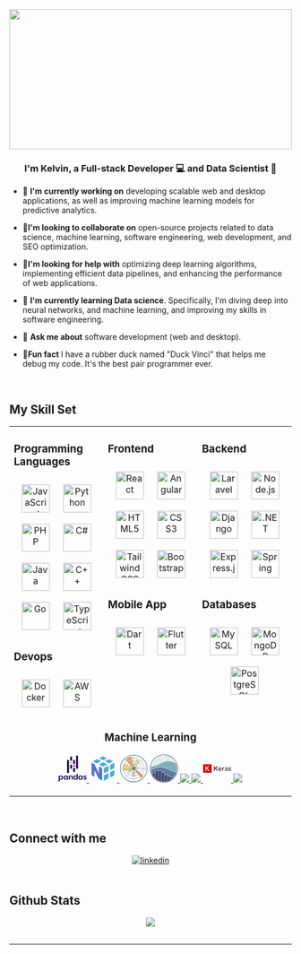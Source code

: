 <img src="https://user-images.githubusercontent.com/74038190/226190894-18e959ba-d458-4a94-ac44-790190f2a947.gif" width="100%" height="250">

### <div align="center">I'm Kelvin, a Full-stack Developer 💻 and Data Scientist 🧪</div>


- 🚀 **I'm currently working on** developing scalable web and desktop applications, as well as improving machine learning models for predictive analytics.

- 👀**I'm looking to collaborate on** open-source projects related to data science, machine learning, software engineering, web development, and SEO optimization.

- 🎯**I'm looking for help with** optimizing deep learning algorithms, implementing efficient data pipelines, and enhancing the performance of web applications.

- 🧪 **I'm currently learning Data science**. Specifically, I'm diving deep into neural networks, and machine learning, and improving my skills in software engineering.

- 💯 **Ask me about** software development (web and desktop).

- 🐥**Fun fact** I have a rubber duck named "Duck Vinci" that helps me debug my code. It's the best pair programmer ever.

<br/>

## My Skill Set

<table>
<tr>
<td valign="top" width="33%">

### Programming Languages

<div align="center">  
<a href="https://www.javascript.com/" target="_blank"><img style="margin: 10px" src="https://profilinator.rishav.dev/skills-assets/javascript-original.svg" alt="JavaScript" height="50" /></a>  
<a href="https://www.python.org/" target="_blank"><img style="margin: 10px" src="https://profilinator.rishav.dev/skills-assets/python-original.svg" alt="Python" height="50" /></a>  
<a href="https://www.php.net/" target="_blank"><img style="margin: 10px" src="https://profilinator.rishav.dev/skills-assets/php-original.svg" alt="PHP" height="50" /></a>  
<a href="https://docs.microsoft.com/en-us/dotnet/csharp/" target="_blank"><img style="margin: 10px" src="https://profilinator.rishav.dev/skills-assets/csharp-original.svg" alt="C#" height="50" /></a>  
<a href="https://www.java.com/" target="_blank"><img style="margin: 10px" src="https://profilinator.rishav.dev/skills-assets/java-original-wordmark.svg" alt="Java" height="50" /></a>  
<a href="https://www.cplusplus.com/" target="_blank"><img style="margin: 10px" src="https://profilinator.rishav.dev/skills-assets/cplusplus-original.svg" alt="C++" height="50" /></a>  
<a href="https://go.dev/" target="_blank"><img style="margin: 10px" src="https://profilinator.rishav.dev/skills-assets/go-original.svg" alt="Go" height="50" /></a>  
<a href="https://www.typescriptlang.org/" target="_blank"><img style="margin: 10px" src="https://profilinator.rishav.dev/skills-assets/typescript-original.svg" alt="TypeScript" height="50" /></a>  
</div>

### Devops

<div align="center">  
<a href="https://www.docker.com/" target="_blank"><img style="margin: 10px" src="https://profilinator.rishav.dev/skills-assets/docker-original-wordmark.svg" alt="Docker" height="50" /></a>  
<a href="https://aws.amazon.com/" target="_blank"><img style="margin: 10px" src="https://profilinator.rishav.dev/skills-assets/amazonwebservices-original-wordmark.svg" alt="AWS" height="50" /></a>  
</div>

</td>
<td valign="top" width="33%">

### Frontend

<div align="center">  
<a href="https://reactjs.org/" target="_blank"><img style="margin: 10px" src="https://profilinator.rishav.dev/skills-assets/react-original-wordmark.svg" alt="React" height="50" /></a>  
<a href="https://angular.io/" target="_blank"><img style="margin: 10px" src="https://profilinator.rishav.dev/skills-assets/angularjs-original.svg" alt="Angular" height="50" /></a>  
<a href="https://en.wikipedia.org/wiki/HTML5" target="_blank"><img style="margin: 10px" src="https://profilinator.rishav.dev/skills-assets/html5-original-wordmark.svg" alt="HTML5" height="50" /></a>  
<a href="https://www.w3schools.com/css/" target="_blank"><img style="margin: 10px" src="https://profilinator.rishav.dev/skills-assets/css3-original-wordmark.svg" alt="CSS3" height="50" /></a>  
<a href="https://www.tailwindcss.com/" target="_blank"><img style="margin: 10px" src="https://profilinator.rishav.dev/skills-assets/tailwindcss.svg" alt="Tailwind CSS" height="50" /></a>  
<a href="https://getbootstrap.com/docs/3.4/javascript/" target="_blank"><img style="margin: 10px" src="https://profilinator.rishav.dev/skills-assets/bootstrap-plain.svg" alt="Bootstrap" height="50" /></a>  
</div>

### Mobile App

<div align="center">  
<a href="https://dart.dev/" target="_blank"><img style="margin: 10px" src="https://profilinator.rishav.dev/skills-assets/dartlang-icon.svg" alt="Dart" height="50" /></a>  
<a href="https://flutter.dev/" target="_blank"><img style="margin: 10px" src="https://profilinator.rishav.dev/skills-assets/flutterio-icon.svg" alt="Flutter" height="50" /></a>  
</div>

</td><td valign="top" width="33%">

### Backend

<div align="center">  
<a href="https://laravel.com/" target="_blank"><img style="margin: 10px" src="https://profilinator.rishav.dev/skills-assets/laravel-plain-wordmark.svg" alt="Laravel" height="50" /></a>  
<a href="https://nodejs.org/" target="_blank"><img style="margin: 10px" src="https://profilinator.rishav.dev/skills-assets/nodejs-original-wordmark.svg" alt="Node.js" height="50" /></a>  
<a href="https://www.djangoproject.com/" target="_blank"><img style="margin: 10px" src="https://profilinator.rishav.dev/skills-assets/django-original.svg" alt="Django" height="50" /></a>  
<a href="https://dotnet.microsoft.com/download/dotnet-framework" target="_blank"><img style="margin: 10px" src="https://profilinator.rishav.dev/skills-assets/dot-net-original-wordmark.svg" alt=".NET" height="50" /></a>  
<a href="https://expressjs.com/" target="_blank"><img style="margin: 10px" src="https://profilinator.rishav.dev/skills-assets/express-original-wordmark.svg" alt="Express.js" height="50" /></a>  
<a href="https://docs.spring.io/spring-framework/docs/3.0.x/reference/expressions.html#:~:text=The%20Spring%20Expression%20Language%20(SpEL,and%20basic%20string%20templating%20functionality." target="_blank"><img style="margin: 10px" src="https://profilinator.rishav.dev/skills-assets/springio-icon.svg" alt="Spring" height="50" /></a>  
</div>

### Databases

<div align="center">  
<a href="https://www.mysql.com/" target="_blank"><img style="margin: 10px" src="https://profilinator.rishav.dev/skills-assets/mysql-original-wordmark.svg" alt="MySQL" height="50" /></a>  
<a href="https://www.mongodb.com/" target="_blank"><img style="margin: 10px" src="https://profilinator.rishav.dev/skills-assets/mongodb-original-wordmark.svg" alt="MongoDB" height="50" /></a>  
<a href="https://www.postgresql.org/" target="_blank"><img style="margin: 10px" src="https://profilinator.rishav.dev/skills-assets/postgresql-original-wordmark.svg" alt="PostgreSQL" height="50" /></a>  
</div>

</td>
</tr>

<tr>
    <td valign="top" width="100%" colspan="3">
    <h3 align="center">Machine Learning</h3>  
    <p align="center">
    <a href="https://pandas.pydata.org/">
        <svg xmlns="http://www.w3.org/2000/svg" width="50" height="50" viewBox="0 0 128 128">
            <path fill="#130754" d="M11.354 115.114c-2.44 0-4.919-1.008-6.475-2.985v10.677H0V96.451h4.413l.174 2.89c1.514-2.229 4.204-3.406 6.768-3.403c4.917 0 8.544 4.12 8.544 9.587s-3.629 9.593-8.546 9.59zM9.843 99.56c-2.849 0-5.174 2.228-5.174 5.97s2.311 5.97 5.171 5.97s5.166-2.228 5.166-5.97s-2.307-5.97-5.164-5.97zm28.442 15.054l-.169-2.9c-1.512 2.228-4.204 3.405-6.766 3.405c-4.92 0-8.542-4.121-8.542-9.587c0-5.464 3.615-9.586 8.542-9.583c2.561 0 5.254 1.186 6.766 3.404l.17-2.899H42.7v18.162zm-5.421-15.053c-2.848 0-5.171 2.228-5.171 5.97s2.31 5.97 5.17 5.97s5.17-2.228 5.17-5.967c0-3.74-2.31-5.958-5.17-5.972zm26.898 15.057V104.56c0-3.531-1.22-4.709-3.447-4.709c-2.311 0-4.834 2.1-4.837 4.623v10.132h-4.874V96.454h4.469l.208 3.365c1.22-2.313 3.953-3.868 6.727-3.868c4.833 0 6.644 3.365 6.644 7.864v10.803zm22.756.002l-.17-2.901c-1.511 2.228-4.201 3.404-6.767 3.404c-4.918 0-8.542-4.12-8.542-9.585s3.616-9.584 8.542-9.584c2.437 0 4.919 1.01 6.474 2.986v-9.543h4.876v25.224Zm-5.42-15.043c-2.86 0-5.173 2.228-5.173 5.97s2.31 5.967 5.17 5.97c2.86 0 5.17-2.228 5.17-5.97s-2.31-5.97-5.167-5.97m28.157 15.046l-.167-2.9c-1.514 2.228-4.206 3.406-6.768 3.403c-4.919 0-8.542-4.12-8.542-9.584c0-5.465 3.616-9.586 8.542-9.584c2.562 0 5.254 1.187 6.768 3.405l.169-2.9h4.425v18.16Zm-5.421-15.046c-2.859 0-5.17 2.228-5.17 5.97s2.311 5.97 5.17 5.97s5.17-2.228 5.17-5.97s-2.31-5.97-5.17-5.97m20.642 15.637a14.27 14.27 0 0 1-7.274-2.06l.798-3.374c1.472.883 3.7 2.02 6.39 2.02c1.933 0 3.28-.589 3.28-2.104c0-1.301-1.387-1.765-3.869-2.353c-4.453-.968-6.052-3.321-6.05-5.886c0-2.848 2.228-5.548 7.147-5.548c2.985 0 5.59 1.305 6.169 1.64l-.79 3.215a10.56 10.56 0 0 0-5.254-1.515c-1.976 0-2.944.672-2.944 1.765c0 1.218 1.262 1.766 3.196 2.228c4.79 1.01 6.725 3.237 6.725 5.677c0 3.9-2.86 6.294-7.524 6.294zM52.438 9.875h8.661v17.988h-8.661zm0 36.948h8.661V64.81h-8.661z"/><path fill="#ffca00" d="M52.438 33.116H61.1v8.486h-8.662z"/><path fill="#130754" d="M38.522 24.665h8.662v59.79h-8.662Zm27.544 36.998h8.663V79.65h-8.663zm0-36.976h8.663v17.987h-8.663z"/><path fill="#e70488" d="M66.066 47.924h8.663v8.485h-8.663z"/>
            <path fill="#130754" d="M79.69 5.194h8.663v59.788H79.69z"/>
        </svg>
    </a>
    <a href="https://numpy.org/"> 
        <svg xmlns="http://www.w3.org/2000/svg" width="50" height="50" viewBox="0 0 32 32"><path fill="#4dabcf" d="M14.048 7.689L9.405 5.327L4.309 7.89l4.769 2.413zm2.129 1.082l4.868 2.476l-5.051 2.556l-4.776-2.417zm6.501-3.408l5.001 2.527l-4.472 2.263l-4.879-2.479zm-2.152-1.089L16.023 2L11.57 4.239l4.639 2.358zm-3.52 19.535V30l5.454-2.742l-.006-6.194zm5.446-4.906l-.006-6.129l-5.44 2.725v6.131zM29 17.754v6.215l-4.652 2.339l-.003-6.186zm0-2.173v-6.09l-4.661 2.335l.004 6.141z"/><path fill="#4d77cf" d="m15.08 15.5l-3.674-1.861v8.045S6.913 12.05 6.5 11.185a.9.9 0 0 0-.331-.264C5.361 10.5 3 9.29 3 9.29V23.5l3.266 1.76v-7.428s4.445 8.607 4.49 8.7a4 4 0 0 0 .968 1.32c.635.423 3.357 2.073 3.357 2.073Z"/></svg>
    </a>
    <a href="https://matplotlib.org/">
        <svg xmlns="http://www.w3.org/2000/svg" width="50" height="50" viewBox="0 0 128 128"><path fill="#fff" d="M63.975 125.09c-16.317 0-31.658-6.355-43.197-17.893S2.885 80.318 2.885 64S9.24 32.341 20.778 20.803S47.657 2.91 63.975 2.91s31.659 6.355 43.198 17.893S125.065 47.682 125.065 64s-6.355 31.659-17.893 43.198s-26.879 17.892-43.197 17.892"/><path fill="none" stroke="#858585" stroke-dasharray=".407 .814" stroke-linecap="round" stroke-linejoin="round" stroke-miterlimit="7.976" stroke-width=".856" d="M63.974 63.784h61.09m-61.09 0l43.197-43.196M63.974 63.784V2.694m0 61.09L20.778 20.588m43.196 43.196H2.884m61.09 0l-43.196 43.197m43.196-43.197v61.09m0-61.09l43.197 43.197" opacity=".9"/><g fill="none" stroke="#818181" stroke-dasharray=".407 .814" stroke-linecap="square" stroke-linejoin="round" stroke-miterlimit="199.409" stroke-width=".856"><path d="m70.764 63.784l-.202-1.643l-.593-1.543l-.949-1.355l-1.25-1.085l-1.474-.751l-1.61-.373l-1.654.03l-1.599.429l-1.447.801l-1.209 1.128l-.9 1.388l-.539 1.565l-.145 1.649l.259 1.634l.646 1.523l.994 1.321l1.286 1.041l1.5.698l1.623.316l1.653-.086l1.582-.484l1.418-.852l1.17-1.17l.851-1.417l.484-1.582l.105-1.182h0" opacity=".9"/><path d="m84.339 63.784l-.198-2.833l-.59-2.779l-.973-2.669l-1.333-2.509l-1.67-2.299l-1.973-2.044l-2.238-1.75l-2.461-1.42l-2.633-1.064l-2.758-.688l-2.825-.297l-2.84.099l-2.797.494l-2.702.877l-2.554 1.246l-2.356 1.588l-2.111 1.901l-1.826 2.177l-1.506 2.408l-1.155 2.596l-.782 2.73l-.396 2.814v2.842l.396 2.814l.782 2.73l1.155 2.596l1.506 2.408l1.826 2.177l2.111 1.902l2.356 1.588l2.554 1.245l2.702.877l2.798.494l2.84.1l2.824-.298l2.758-.687l2.633-1.065l2.461-1.42l2.238-1.75l1.973-2.044l1.67-2.299l1.333-2.51l.972-2.668l.591-2.779l.198-2.83h0" opacity=".9"/><path d="m97.914 63.784l-.185-3.548l-.555-3.509l-.92-3.43l-1.272-3.317l-1.613-3.166l-1.935-2.978l-2.236-2.762l-2.512-2.511l-2.761-2.236l-2.979-1.935l-3.165-1.613l-3.317-1.273l-3.43-.919l-3.51-.555l-3.548-.185l-3.548.185l-3.508.555l-3.43.92l-3.318 1.272l-3.165 1.613l-2.979 1.935l-2.761 2.236l-2.512 2.511l-2.236 2.762l-1.935 2.978l-1.613 3.166l-1.273 3.317l-.919 3.43l-.555 3.509l-.185 3.548l.185 3.548l.555 3.509l.92 3.43l1.272 3.317l1.613 3.166l1.935 2.978l2.236 2.762l2.512 2.511l2.761 2.236l2.979 1.935l3.165 1.614l3.317 1.272l3.43.92l3.51.555l3.547.185l3.549-.185l3.508-.556l3.43-.919l3.318-1.272l3.165-1.614l2.979-1.935l2.761-2.236l2.512-2.511l2.236-2.762l1.935-2.978l1.613-3.166l1.272-3.317l.92-3.43l.555-3.509l.185-3.548h0" opacity=".9"/><path d="m111.489 63.784l-.26-4.966l-.78-4.911l-1.286-4.804l-1.782-4.642l-2.257-4.432l-2.709-4.171l-3.13-3.866l-3.516-3.517l-3.866-3.13l-4.171-2.709L83.3 20.38l-4.642-1.781l-4.804-1.287l-4.912-.779l-4.966-.26l-4.966.26l-4.91.779l-4.805 1.287l-4.642 1.781l-4.432 2.257l-4.17 2.71l-3.867 3.13l-3.517 3.516l-3.13 3.866l-2.708 4.17l-2.257 4.433l-1.782 4.642l-1.287 4.804l-.778 4.911l-.261 4.966l.26 4.966l.779 4.911l1.287 4.805l1.782 4.642l2.257 4.431l2.709 4.171l3.13 3.866l3.516 3.517l3.866 3.13l4.171 2.709l4.432 2.257l4.642 1.781l4.804 1.288l4.911.778l4.966.26l4.966-.26l4.912-.778l4.804-1.288l4.642-1.781l4.432-2.257l4.17-2.71l3.867-3.129l3.516-3.517l3.13-3.866l2.71-4.17l2.256-4.432l1.782-4.642l1.287-4.805l.778-4.91l.261-4.967h0" opacity=".9"/></g><path fill="#11557c" d="M64 126c-16.56 0-32.13-6.449-43.84-18.159S2 80.561 2 64s6.449-32.13 18.159-43.841S47.439 2 64 2s32.131 6.449 43.841 18.159S126 47.439 126 64s-6.449 32.131-18.159 43.841S80.561 126 64 126M64 3.82c-16.074 0-31.187 6.26-42.553 17.626C10.08 32.813 3.82 47.925 3.82 64s6.26 31.188 17.626 42.554S47.925 124.18 64 124.18s31.188-6.26 42.554-17.626S124.18 80.075 124.18 64s-6.26-31.187-17.626-42.554C95.187 10.08 80.075 3.82 64 3.82"/><path fill="#004cff" d="m63.975 63.784l.129-.042l.129-.042l.129-.042l.129-.042l.129-.042l.129-.042l.129-.042l.129-.042l.129-.042l.129-.042l.129-.042l.129-.042l.129-.042l.129-.042l.129-.042l.129-.042l.129-.042l.129-.042l.129-.042l.129-.042l.129-.042l.129-.042l.129-.042l.129-.042l.129-.042l.129-.042l.129-.042l.129-.042l.129-.042l.129-.042l.129-.042l.129-.042l.129-.042l.129-.042l.129-.042l.129-.042l.129-.042l.129-.042l.129-.042l.129-.042l.129-.042l.129-.042l.129-.042l.129-.042l.129-.042l.129-.042l.129-.042l.129-.042l.129-.042l.129-.042l.129-.042l.129-.042l.129-.042l.129-.042l.129-.042l.129-.042l.129-.042l.129-.042l.129-.042l.129-.042l.129-.042l.129-.042l.129-.042l.129-.042l.129-.042l.129-.042l.129-.042l.129-.042l.129-.042l.129-.042l.129-.042l.129-.042l.129-.042l.129-.042l.129-.042l.129-.042l.129-.042l.129-.042l.129-.042l.129-.042l.129-.042l.129-.042l.129-.042l.129-.042l.129-.042l.129-.042l.129-.042l.129-.042l.129-.042l.129-.042l.129-.042l.129-.042l.129-.042l.129-.042l.129-.042l.129-.042l.129-.042l.129-.042l.129-.042l.129-.042l.025.046l.013.041l.013.041l.013.041l.013.041l.013.041l.012.041l.012.041l.011.039l.012.041l.012.041l.012.041l.012.041l.011.041l.011.041l.011.041l.011.041l.011.041l.011.041l.011.041l.011.041l.01.041l.01.041l.01.041l.01.041l.01.041l.01.042l.01.042l.009.042l.009.042l.009.042l.009.042l.009.042l.009.042l.009.042l.009.042l.009.042l.008.042l.008.042l.008.042l.008.042l.008.042l.008.042l.007.042l.007.042l.007.042l.007.042l.007.042l.007.042l.007.042l.007.042l.007.042l.006.042l.006.042l.006.042l.006.042l.006.042l.006.042l.006.042l.005.042l.005.042l.005.042l.005.042l.005.042l.005.042l.005.042l.005.042l.004.042l.004.042l.004.042l.004.042l.004.042l.004.042l.004.043l.003.043l.003.043l.003.043l.003.043l.003.043l.003.043l.003.043l.003.043l.002.043l.002.043l.002.043l.002.043l.002.043l.002.043l.002.043l.001.043l.001.043l.001.043l.001.043l.001.043l.001.043l.001.043v.172H64.11z" opacity=".6"/><path fill="#ceff29" d="m63.975 63.784l.143-.381l.143-.381l.143-.381l.143-.381l.143-.381l.143-.381l.143-.381l.143-.381l.143-.381l.143-.381l.143-.381l.143-.381l.143-.381l.143-.381l.143-.381l.143-.381l.143-.381l.143-.381l.143-.381l.143-.381l.143-.381l.143-.381l.143-.381l.143-.381l.143-.381l.143-.381l.143-.381l.143-.381l.143-.381l.143-.381l.143-.381l.143-.381l.143-.381l.143-.381l.143-.381l.143-.381l.143-.381l.143-.381l.143-.381l.143-.381l.143-.381l.143-.381l.143-.381l.143-.381l.143-.381l.143-.381l.143-.381l.143-.381l.143-.381l.143-.381l.143-.381l.143-.381l.143-.381l.143-.381l.143-.381l.143-.381l.143-.381l.143-.381l.143-.381l.143-.381l.143-.381l.143-.381l.143-.381l.143-.381l.143-.381l.143-.381l.143-.381l.143-.381l.143-.381l.143-.381l.143-.381l.143-.381l.143-.381l.143-.381l.143-.381l.143-.381l.143-.381l.143-.381l.143-.381l.143-.381l.143-.381l.143-.381l.143-.381l.143-.381l.143-.381l.143-.381l.143-.381l.143-.381l.143-.381l.143-.381l.143-.381l.143-.381l.143-.381l.143-.381l.143-.381l.143-.381l.143-.381l.154-.411l.143-.381l.143-.381l.12.045l.12.046l.119.046l.119.046l.119.047l.119.047l.119.047l.119.048l.119.048l.118.049l.118.049l.118.049l.118.05l.118.05l.118.05l.117.051l.117.051l.117.051l.117.052l.117.052l.117.053l.116.053l.116.053l.116.054l.116.054l.116.054l.116.055l.115.055l.115.055l.115.056l.115.056l.115.057l.115.057l.114.057l.114.058l.114.058l.114.058l.114.059l.113.059l.113.059l.113.06l.113.06l.113.061l.113.061l.112.061l.112.062l.112.062l.112.062l.112.063l.111.063l.111.063l.111.064l.111.064l.111.064l.11.065l.11.065l.11.065l.11.066l.11.066l.109.066l.109.067l.109.067l.109.067l.108.068l.108.068l.108.068l.108.069l.108.069l.107.069l.107.07l.107.07l.107.071l.107.071l.106.071l.106.072l.106.072l.106.072l.105.073l.105.073l.105.073l.105.074l.104.074l.104.074l.104.074l.104.075l.104.075l.103.075l.103.076l.103.076l.103.076l.102.077l.102.077l.102.077l.102.078l.101.078l.101.078l.101.079l.101.079l.1.079l.1.08l-.254.318l-.254.318l-.254.318l-.254.318l-.254.318l-.254.318l-.254.318l-.254.318l-.254.318l-.254.318l-.254.318l-.254.318l-.254.318l-.252.324l-.254.318l-.254.318l-.254.318l-.254.318l-.254.318l-.253.32l-.254.318l-.254.318l-.254.318l-.254.318l-.254.318l-.254.318l-.254.318l-.254.318l-.254.318l-.254.318l-.254.318l-.254.318l-.254.318l-.254.318l-.254.318l-.254.318l-.254.318l-.254.318l-.254.318l-.254.318l-.254.318l-.254.318l-.254.318l-.254.318l-.254.318l-.254.318l-.254.318l-.254.318l-.254.318l-.254.318l-.254.318l-.252.332l-.254.318l-.254.318l-.254.318l-.254.318l-.254.318l-.254.32l-.254.318l-.254.318l-.254.318l-.254.318l-.254.318l-.254.318l-.254.318l-.254.318l-.254.318l-.254.318l-.254.318l-.254.318l-.254.318l-.254.318l-.254.318l-.254.318l-.254.318l-.254.318l-.254.318l-.254.318l-.254.318l-.254.318l-.252.328l-.254.318l-.254.318l-.254.318l-.254.318l-.254.318l-.254.318l-.254.318l-.254.318l-.254.318l-.254.318l-.254.318l-.254.318l-.254.318l-.254.318l-.254.318l-.254.318l-.254.318l-.254.318z" opacity=".6"/><path fill="#ff6800" d="m63.975 63.784l-.348-.417l-.348-.417l-.348-.417l-.348-.417l-.348-.417l-.348-.417l-.348-.417l-.348-.417l-.348-.417l-.348-.417l-.348-.417l-.348-.417l-.348-.417l-.348-.417l-.348-.417l-.348-.417l-.348-.417l-.348-.417l-.348-.417l-.348-.417l-.348-.417l-.348-.417l-.348-.417l-.348-.417l-.348-.417l-.348-.417l-.348-.417l-.348-.417l-.348-.417l-.348-.417l-.348-.417l-.348-.417l-.348-.417l-.348-.417l-.348-.417l-.348-.417l-.348-.417l-.348-.417l-.348-.417l-.348-.417l-.348-.417l-.348-.417l-.348-.417l-.348-.417l-.348-.417l-.348-.417l-.348-.417l-.348-.417l-.348-.417l-.348-.417l-.348-.417l-.348-.417l-.348-.417l-.348-.417l-.348-.417l-.348-.417l-.348-.417l-.348-.417l-.348-.417l-.348-.417l-.348-.417l-.348-.417l-.348-.417l-.348-.417l-.348-.417l-.348-.417l-.348-.417l-.348-.417l-.348-.417l-.348-.417l-.348-.417l-.348-.417l-.348-.417l-.348-.417l-.348-.417l-.348-.417l-.348-.417l-.348-.417l-.348-.417l-.348-.417l-.348-.417l-.348-.417l-.348-.417l-.348-.417l-.348-.417l-.348-.417l-.348-.417l-.348-.417l-.348-.417l-.348-.417l-.348-.417l-.348-.417l-.348-.417l-.349-.403l-.348-.417l-.348-.417l-.348-.417l-.348-.417l-.348-.417l-.348-.417l.197-.164l.198-.163l.198-.162l.199-.161l.2-.16l.201-.159l.201-.158l.202-.157l.203-.156l.204-.155l.204-.154l.205-.153l.206-.152l.206-.151l.207-.15l.208-.149l.209-.148l.209-.147l.21-.146l.211-.145l.211-.144l.212-.143l.213-.142l.213-.141l.214-.14l.215-.139l.215-.138l.216-.137l.217-.136l.217-.135l.218-.134l.219-.133l.219-.132l.22-.131l.22-.13l.221-.129l.222-.128l.222-.127l.223-.126l.223-.125l.224-.124l.225-.123l.225-.122l.226-.121l.226-.12l.227-.118l.227-.117l.228-.116l.228-.115l.229-.114l.23-.113l.23-.112l.231-.111l.231-.11l.232-.109l.232-.108l.233-.107l.233-.105l.234-.104l.234-.103l.235-.102l.235-.101l.236-.1l.236-.099l.237-.098l.237-.097l.237-.095l.238-.094l.238-.093l.239-.092l.239-.091l.24-.09l.24-.089l.24-.088l.241-.086l.241-.085l.242-.084l.242-.083l.242-.082l.243-.081l.243-.08l.244-.078l.244-.077l.244-.076l.245-.075l.245-.074l.245-.073l.246-.072l.246-.07l.246-.069l.247-.068l.247-.067l.247-.066l.248-.065l.248-.063l.248-.062l.249-.061l.249-.06l.249-.059l.249-.058l.121.529l.121.529l.121.529l.121.529l.121.529l.121.529l.121.529l.121.529l.121.529l.121.529l.121.529l.121.529l.121.529l.121.529l.121.529l.121.529l.121.529l.121.529l.121.529l.121.529l.121.529l.121.529l.121.529l.121.529l.121.529l.121.529l.121.529l.121.529l.121.529l.121.529l.121.529l.121.529l.121.529l.113.543l.121.529l.121.529l.121.529l.121.529l.121.529l.121.529l.121.529l.121.529l.121.529l.121.529l.121.529l.121.529l.121.529l.121.529l.121.529l.121.529l.121.529l.121.529l.121.529l.121.529l.121.529l.121.529l.121.529l.121.529l.121.529l.121.529l.121.529l.121.529l.121.529l.121.529l.121.529l.121.529l.121.529l.121.529l.121.529l.121.529l.121.529l.121.529l.121.529l.121.529l.121.529l.121.529l.121.529l.121.529l.121.529l.121.529l.121.529l.121.529l.121.529l.121.529l.121.529l.121.529l.121.529l.121.529l.121.529l.121.529l.121.529l.121.529l.121.529l.121.529l.121.529l.121.529l.121.529l.121.529l.121.529z" opacity=".6"/><path fill="#ffc400" d="m63.975 63.784l-.468.085l-.468.085l-.468.085l-.468.085l-.468.085l-.468.085l-.468.085l-.468.085l-.468.085l-.463.083l-.468.085l-.468.085l-.468.085l-.468.085l-.468.085l-.468.085l-.468.085l-.468.085l-.468.085l-.468.085l-.468.085l-.462.083l-.468.085l-.468.085l-.468.085l-.466.085l-.468.085l-.468.085l-.468.085l-.468.085l-.468.085l-.468.085l-.468.085l-.468.085l-.468.085l-.468.085l-.468.085l-.468.085l-.468.085l-.468.085l-.468.085l-.468.085l-.468.085l-.468.085l-.468.085l-.468.085l-.468.085l-.468.085l-.468.085l-.456.081l-.468.085l-.468.085l-.468.085l-.468.085l-.468.085l-.468.085l-.468.085l-.468.085l-.468.085l-.468.085l-.468.085l-.468.085l-.468.085l-.468.085l-.468.085l-.468.085l-.468.085l-.468.085l-.468.085l-.468.085l-.468.085l-.468.085l-.468.085l-.468.085l-.468.085l-.468.085l-.468.085l-.468.085l-.468.085l-.468.085l-.468.085l-.468.085l-.468.085l-.468.085l-.468.085l-.45.079l-.468.085l-.468.085l-.468.085l-.466.085l-.468.085l-.468.085l-.468.085l-.468.085l-.468.085l-.468.085l-.468.085l-.468.085l-.468.085l-.468.085l-.052-.294l-.051-.294l-.049-.295l-.047-.295l-.045-.295l-.038-.297l-.041-.296l-.039-.296l-.038-.296l-.036-.296l-.034-.297l-.032-.297l-.03-.297l-.028-.297l-.026-.297l-.024-.298l-.023-.298l-.021-.298l-.019-.298l-.017-.298l-.015-.298l-.013-.298l-.011-.298l-.009-.298l-.008-.298l-.006-.298l-.004-.299l-.002-.299v-.299l.002-.299l.004-.299l.005-.298l.007-.298l.009-.298l.011-.298l.013-.298l.015-.298l.017-.298l.019-.298l.02-.298l.022-.298l.024-.298l.026-.297l.028-.297l.03-.297l.032-.297l.034-.297l.035-.296l.037-.296l.039-.296l.041-.296l.043-.295l.045-.295l.047-.295l.048-.295l.05-.294l.052-.294l.054-.294l.056-.293l.058-.293l.059-.293l.061-.292l.063-.292l.065-.291l.067-.291l.069-.291l.07-.29l.072-.29l.074-.289l.076-.289l.078-.288l.08-.288l.081-.287l.083-.287l.085-.286l.087-.286l.089-.285l.09-.285l.092-.284l.094-.283l.096-.283l.097-.282l.099-.282l.101-.281l.103-.28l.105-.28l.106-.279l.108-.278l.11-.278l.112-.277l.113-.276l.115-.276l.117-.275l.118-.274l.12-.273l.122-.273l.124-.272l.125-.271l.127-.27l.129-.269l.428.206l.428.206l.428.206l.428.206l.428.206l.428.206l.428.206l.428.206l.428.206l.428.206l.428.206l.428.206l.428.206l.428.206l.428.206l.428.206l.428.206l.428.206l.428.206l.428.206l.428.206l.428.206l.428.206l.428.206l.428.206l.428.206l.428.206l.428.206l.428.206l.428.206l.428.206l.428.206l.428.206l.428.206l.428.206l.428.206l.428.206l.428.206l.428.206l.428.206l.428.206l.428.206l.428.206l.428.206l.428.206l.428.206l.428.206l.428.206l.428.206l.428.206l.428.206l.428.206l.428.206l.428.206l.428.206l.428.206l.428.206l.428.206l.428.206l.428.206l.428.206l.428.206l.428.206l.428.206l.428.206l.428.206l.428.206l.428.206l.428.206l.428.206l.428.206l.428.206l.428.206l.428.206l.428.206l.428.206l.428.206l.428.206l.428.206l.428.206l.428.206l.428.206l.428.206l.428.206l.428.206l.428.206l.428.206l.428.206l.428.206l.428.206l.428.206l.428.206l.428.206l.428.206l.428.206l.428.206l.428.206l.428.206l.428.206z" opacity=".6"/><path fill="#29ffce" d="m63.975 63.784l-.223.155l-.223.155l-.223.155l-.223.155l-.223.155l-.223.155l-.223.155l-.224.151l-.223.155l-.223.155l-.223.155l-.223.155l-.223.155l-.223.155l-.223.155l-.223.155l-.223.155l-.223.155l-.223.155l-.223.155l-.223.155l-.223.155l-.223.155l-.223.155l-.223.155l-.223.155l-.223.155l-.223.155l-.223.155l-.223.155l-.223.155l-.223.155l-.223.155l-.223.155l-.223.155l-.223.155l-.223.155l-.223.155l-.223.155l-.223.155l-.223.155l-.223.155l-.223.155l-.223.155l-.223.155l-.223.155l-.223.155l-.223.155l-.223.155l-.223.155l-.223.155l-.223.155l-.223.155l-.223.155l-.232.137l-.223.155l-.223.155l-.223.155l-.223.155l-.223.155l-.223.155l-.223.155l-.223.155l-.223.155l-.223.155l-.223.155l-.223.155l-.223.155l-.223.155l-.223.155l-.223.155l-.223.155l-.223.155l-.223.155l-.223.155l-.223.155l-.223.155l-.223.155l-.223.155l-.223.155l-.223.155l-.223.155l-.223.155l-.223.155l-.223.155l-.223.155l-.223.155l-.223.155l-.223.155l-.223.155l-.223.155l-.223.155l-.223.155l-.223.155l-.223.155l-.223.155l-.223.155l-.223.155l-.231.138l-.223.155l-.024-.035l-.024-.035l-.024-.035l-.024-.035l-.024-.035l-.024-.035l-.024-.035l-.024-.035l-.024-.035l-.024-.035l-.024-.035l-.024-.035l-.024-.036l-.024-.036l-.023-.036l-.023-.036l-.023-.036l-.023-.036l-.023-.036l-.023-.036l-.023-.036l-.023-.036l-.023-.036l-.023-.036l-.023-.036l-.023-.036l-.023-.036l-.023-.036l-.023-.036l-.023-.036l-.023-.036l-.023-.036l-.022-.036l-.022-.036l-.022-.036l-.022-.036l-.022-.036l-.022-.036l-.022-.036l-.022-.036l-.022-.037l-.022-.037l-.022-.037l-.022-.037l-.022-.037l-.022-.037l-.022-.037l-.022-.037l-.022-.037l-.021-.037l-.021-.037l-.021-.037l-.021-.037l-.021-.037l-.021-.037l-.021-.037l-.021-.037l-.021-.037l-.021-.037l-.021-.037l-.021-.037l-.021-.037l-.021-.037l-.021-.037l-.021-.037l-.021-.037l-.021-.037l-.02-.037l-.02-.037l-.02-.037l-.02-.038l-.02-.038l-.02-.038l-.02-.038l-.02-.038l-.02-.038l-.02-.038l-.02-.038l-.02-.038l-.02-.038l-.02-.038l-.02-.038l-.02-.038l-.019-.038l-.019-.038l-.019-.038l-.019-.038l-.019-.038l-.019-.038l-.019-.038l-.019-.038l-.019-.038l-.019-.038l-.019-.038l-.019-.038l-.019-.038l-.019-.038l-.019-.041l-.019-.038l-.019-.038l.245-.118l.245-.118l.245-.118l.245-.118l.245-.118l.245-.118l.245-.118l.245-.118l.245-.118l.245-.118l.245-.118l.245-.118l.245-.118l.245-.118l.245-.118l.245-.118l.245-.118l.245-.118l.245-.118l.245-.118l.245-.118l.245-.118l.245-.118l.245-.118l.245-.118l.245-.118l.245-.118l.245-.118l.245-.118l.245-.118l.245-.118l.245-.118l.245-.118l.245-.118l.245-.118l.245-.118l.245-.118l.245-.118l.245-.118l.245-.118l.245-.118l.245-.118l.245-.118l.245-.118l.245-.118l.245-.118l.245-.118l.245-.118l.245-.118l.245-.118l.245-.118l.245-.118l.245-.118l.245-.118l.245-.118l.245-.118l.245-.118l.245-.118l.245-.118l.245-.118l.245-.118l.245-.118l.245-.118l.245-.118l.245-.118l.245-.118l.245-.118l.245-.118l.245-.118l.245-.118l.245-.118l.245-.118l.245-.118l.245-.118l.245-.118l.245-.118l.245-.118l.245-.118l.245-.118l.245-.118l.245-.118l.245-.118l.245-.118l.245-.118l.245-.118l.245-.118l.245-.118l.245-.118l.245-.118l.245-.118l.245-.118l.245-.118l.245-.118l.245-.118l.245-.118l.245-.118l.245-.118l.245-.118l.245-.118z" opacity=".6"/><path fill="#7dff7a" d="m63.975 63.784l.057.335l.057.335l.057.335l.057.335l.057.335l.057.335l.057.335l.057.335l.057.335l.057.335l.057.335l.057.335l.057.335l.057.335l.057.335l.057.335l.057.335l.057.335l.057.335l.057.335l.057.335l.057.335l.057.335l.057.335l.057.335l.057.335l.057.335l.057.335l.057.335l.057.335l.057.335l.057.335l.057.335l.057.335l.057.335l.057.335l.057.335l.057.335l.057.335l.057.335l.057.335l.057.335l.057.335l.057.335l.057.335l.057.335l.057.335l.057.335l.057.335l.057.335l.057.335l.057.335l.057.335l.057.335l.057.335l.057.335l.057.335l.057.335l.057.335l.057.335l.057.335l.057.335l.057.335l.057.335l.057.335l.057.335l.057.335l.057.335l.057.335l.057.335l.057.335l.057.335l.057.335l.057.335l.057.335l.057.335l.057.335l.057.335l.057.335l.057.335l.057.335l.057.335l.057.335l.057.335l.057.335l.057.335l.057.335l.057.335l.057.335l.057.335l.057.335l.057.335l.057.335l.057.335l.057.335l.057.335l.057.335l.057.335l.057.335l.057.335l-.131.022l-.132.022l-.132.021l-.132.021l-.132.02l-.132.019l-.132.019l-.132.018l-.132.018l-.132.017l-.132.017l-.132.016l-.132.016l-.132.015l-.132.015l-.132.014l-.133.014l-.133.013l-.133.013l-.133.012l-.133.012l-.133.011l-.133.011l-.133.01l-.133.01l-.133.009l-.133.009l-.133.008l-.133.007l-.133.007l-.133.007l-.133.006l-.133.005l-.133.005l-.133.004l-.133.004l-.133.003l-.133.003l-.133.002l-.133.002l-.133.001l-.133.001h-.266l-.133-.001l-.133-.001l-.133-.002l-.133-.002l-.133-.003l-.133-.003l-.133-.004l-.153-.047l-.133-.005l-.133-.005l-.133-.006l-.133-.007l-.134-.007l-.133-.008l-.133-.008l-.133-.009l-.133-.009l-.133-.01l-.133-.01l-.133-.011l-.133-.011l-.133-.012l-.133-.012l-.133-.013l-.133-.013l-.133-.014l-.132-.015l-.13-.015l-.132-.015l-.132-.016l-.132-.017l-.132-.017l-.132-.018l-.132-.018l-.132-.019l-.132-.019l-.132-.02l-.132-.02l-.132-.021l-.132-.021l-.131-.022l-.131-.022l-.131-.023l-.131-.023l-.131-.024l-.131-.024l-.131-.025l-.131-.025l-.131-.026l-.131-.026l-.131-.027l-.13-.027l-.13-.028l-.13-.028l-.13-.029l-.13-.029l.076-.331l.076-.331l.076-.331l.076-.331l.076-.331l.076-.331l.076-.331l.076-.331l.076-.331l.076-.331l.076-.331l.076-.331l.076-.331l.076-.331l.076-.331l.076-.331l.076-.331l.076-.331l.076-.331l.076-.331l.076-.331l.076-.331l.076-.331l.076-.331l.076-.331l.076-.331l.076-.331l.076-.331l.076-.331l.076-.331l.076-.331l.076-.331l.076-.331l.076-.331l.076-.331l.076-.331l.076-.331l.076-.331l.076-.331l.076-.331l.076-.331l.076-.331l.076-.331l.076-.331l.076-.331l.076-.331l.076-.331l.076-.331l.076-.331l.076-.331l.076-.331l.076-.331l.076-.331l.076-.331l.076-.331l.076-.331l.076-.331l.076-.331l.076-.331l.076-.331l.076-.331l.076-.331l.076-.331l.076-.331l.076-.331l.076-.331l.076-.331l.076-.331l.076-.331l.076-.331l.076-.331l.076-.331l.076-.331l.076-.331l.076-.331l.076-.331l.076-.331l.076-.331l.076-.331l.076-.331l.076-.331l.076-.331l.076-.331l.076-.331l.076-.331l.076-.331l.076-.331l.076-.331l.076-.331l.076-.331l.076-.331l.076-.331l.076-.331l.076-.331l.076-.331l.076-.331l.076-.331l.076-.331l.076-.331z" opacity=".6"/><path fill="#ff6800" d="m63.975 63.784l.428.334l.428.334l.428.334l.428.334l.428.334l.428.334l.428.334l.428.334l.428.334l.428.334l.428.334l.428.334l.428.334l.428.334l.433.33l.428.334l.428.334l.428.334l.428.334l.428.334l.428.334l.428.334l.428.334l.428.334l.428.334l.428.334l.428.334l.428.334l.428.334l.428.334l.428.334l.428.334l.428.334l.428.334l.428.334l.428.334l.428.334l.428.334l.428.334l.428.334l.428.334l.428.334l.428.334l.428.334l.428.334l.428.334l.428.334l.428.334l.428.334l.428.334l.428.334l.428.334l.428.334l.428.334l.428.334l.428.334l.428.334l.428.334l.428.334l.428.334l.428.334l.428.334l.428.334l.428.334l.428.334l.428.334l.428.334l.428.334l.428.334l.428.334l.428.334l.428.334l.428.334l.428.334l.428.334l.428.334l.428.334l.428.334l.428.334l.428.334l.428.334l.428.334l.428.334l.428.334l.428.334l.428.334l.428.334l.428.334l.428.334l.428.334l.428.334l.428.334l.428.334l.428.334l.428.334l.428.334l.428.334l.428.334l.428.334l.428.334l-.079.101l-.079.101l-.079.1l-.079.1l-.08.1l-.08.1l-.08.1l-.08.1l-.081.099l-.081.099l-.081.099l-.081.099l-.082.099l-.082.098l-.082.098l-.082.098l-.083.098l-.083.098l-.083.097l-.083.097l-.083.097l-.084.097l-.084.097l-.084.096l-.084.096l-.085.096l-.085.096l-.085.096l-.085.095l-.085.095l-.086.095l-.086.095l-.086.095l-.086.094l-.087.094l-.087.094l-.087.094l-.087.094l-.087.093l-.088.093l-.088.093l-.088.093l-.088.093l-.089.092l-.089.092l-.089.092l-.089.092l-.089.092l-.09.091l-.09.091l-.09.091l-.09.091l-.09.09l-.091.09l-.091.09l-.091.09l-.091.09l-.092.089l-.092.089l-.092.089l-.092.089l-.092.089l-.093.088l-.093.088l-.093.088l-.093.088l-.093.087l-.094.087l-.094.087l-.094.087l-.094.087l-.094.086l-.068.066l-.095.086l-.095.086l-.095.085l-.095.085l-.096.085l-.096.085l-.096.084l-.096.084l-.096.084l-.097.084l-.097.084l-.097.083l-.097.083l-.097.083l-.098.083l-.098.082l-.098.082l-.098.082l-.098.082l-.099.082l-.099.081l-.099.081l-.099.081l-.099.081l-.1.08l-.1.08l-.1.08l-.339-.425l-.338-.424l-.339-.425l-.339-.425l-.339-.425l-.339-.425l-.339-.425l-.339-.425l-.339-.425l-.339-.425l-.339-.425l-.339-.425l-.339-.425l-.339-.425l-.339-.425l-.339-.425l-.339-.425l-.339-.425l-.339-.425l-.339-.425l-.339-.425l-.339-.425l-.339-.425l-.339-.425l-.339-.425l-.33-.414l-.339-.425l-.339-.425l-.339-.425l-.339-.425l-.339-.425l-.339-.425l-.339-.425l-.339-.425l-.339-.425l-.339-.425l-.339-.425l-.339-.425l-.339-.425l-.339-.425l-.339-.425l-.339-.425l-.339-.425l-.339-.425l-.339-.425l-.339-.425l-.339-.425l-.339-.425l-.339-.425l-.339-.425l-.339-.425l-.339-.425l-.339-.425l-.339-.425l-.339-.425l-.339-.425l-.339-.425l-.339-.425l-.339-.425l-.339-.425l-.339-.425l-.339-.425l-.339-.425l-.339-.425l-.339-.425l-.339-.425l-.339-.425l-.339-.425l-.339-.425l-.339-.425l-.339-.425l-.339-.425l-.339-.425l-.339-.425l-.339-.425l-.339-.425l-.339-.425l-.339-.425l-.339-.425l-.339-.425l-.339-.425l-.339-.425l-.339-.425l-.339-.425l-.339-.425l-.339-.425l-.339-.425l-.339-.425l-.339-.425l-.339-.425l-.339-.425l-.339-.425l-.339-.425l-.339-.425l-.339-.425l-.339-.425l-.339-.425l-.339-.425l-.339-.425z" opacity=".6"/><path fill="#2c2c2c" d="m77.551 64.198l-13.576-.001a.414.414 0 0 1-.128-.806l12.912-4.194a.413.413 0 0 1 .521.265c.455 1.398.685 2.853.684 4.323a.413.413 0 0 1-.413.413m-10.965-.828h10.545a13 13 0 0 0-.516-3.258z"/><path fill="#2c2c2c" d="M63.975 64.197a.414.414 0 0 1-.387-.558L77.899 25.51a.41.41 0 0 1 .532-.242a41 41 0 0 1 11.196 6.351a.414.414 0 0 1 .066.581L64.298 64.041a.42.42 0 0 1-.323.156m14.552-38.008L65.28 61.484l23.507-29.475a40.2 40.2 0 0 0-10.26-5.82"/><path fill="#2c2c2c" d="M63.975 64.197a.42.42 0 0 1-.317-.148L28.857 22.364a.41.41 0 0 1 .052-.582A54.8 54.8 0 0 1 51.801 10.44a.414.414 0 0 1 .495.312l12.083 52.941a.415.415 0 0 1-.22.463a.44.44 0 0 1-.184.041M29.757 22.152l33.431 40.044l-11.607-50.857a54 54 0 0 0-21.824 10.813"/><path fill="#2c2c2c" d="M17.224 72.681a.41.41 0 0 1-.406-.339c-1.813-9.884-.401-20.309 3.977-29.355a.414.414 0 0 1 .552-.193l42.808 20.615a.413.413 0 0 1-.106.78l-46.75 8.485a.3.3 0 0 1-.075.007m4.136-28.96c-4.103 8.678-5.448 18.61-3.801 28.067l45.09-8.183z"/><path fill="#2c2c2c" d="M41.657 79.659a.42.42 0 0 1-.341-.178a28 28 0 0 1-2.177-3.738a.413.413 0 0 1 .193-.552l24.462-11.78a.413.413 0 0 1 .415.713L41.893 79.586a.4.4 0 0 1-.236.073m-1.59-3.904a27 27 0 0 0 1.697 2.913L59.42 66.436z"/><path fill="#2c2c2c" d="M63.99 98.132c-2.58 0-5.165-.287-7.66-.857a.415.415 0 0 1-.311-.496l7.552-33.088c.044-.192.223-.354.415-.321a.41.41 0 0 1 .396.344l5.685 33.46a.414.414 0 0 1-.339.477a34 34 0 0 1-5.738.481m-7.072-1.574c4 .86 8.22.98 12.264.344l-5.267-30.999z"/><path fill="#2c2c2c" d="M97.832 106.652a.41.41 0 0 1-.324-.156L63.651 64.041a.413.413 0 0 1 .577-.584l42.833 33.379a.414.414 0 0 1 .072.581a54.7 54.7 0 0 1-9.045 9.146a.4.4 0 0 1-.256.089M66.477 66.258l31.42 39.399a54 54 0 0 0 8.329-8.423z"/></svg>
    </a>
    <a href="https://seaborn.pydata.org/">
        <svg xmlns="http://www.w3.org/2000/svg" width="50" height="50" viewBox="0 0 256 256"><path fill="#FFF" d="M128.902 2.393a124.7 124.7 0 0 0-124.7 124.7a124.7 124.7 0 0 0 124.7 124.698A124.7 124.7 0 0 0 253.59 128.676l.01-1.584l-.01-1.584A124.7 124.7 0 0 0 128.902 2.393"/><g fill="#AFDAD2" stroke="#FFF" stroke-width=".25"><path d="M100.427 73.98a4.803 4.803 0 1 0 0-9.606a4.803 4.803 0 0 0 0 9.606Zm-10.343 7.242a4.652 4.652 0 1 0 0-9.304a4.652 4.652 0 0 0 0 9.304Zm-9.949 4.608a4.38 4.38 0 1 0 0-8.76a4.38 4.38 0 0 0 0 8.76Zm29.017-17.572a4.946 4.946 0 1 0 0-9.89a4.946 4.946 0 0 0 0 9.89ZM72.67 75.444a3.323 3.323 0 1 0 0-6.646a3.323 3.323 0 0 0 0 6.646Zm-8.205 18.204a3.948 3.948 0 1 0 0-7.896a3.948 3.948 0 0 0 0 7.896Zm5.022-31.26a4.757 4.757 0 1 0 0-9.515a4.757 4.757 0 0 0 0 9.515Zm12.837 8.902a3.68 3.68 0 1 0 0-7.358a3.68 3.68 0 0 0 0 7.359Zm63.444-10.98a4.302 4.302 0 1 0 0-8.605a4.302 4.302 0 0 0 0 8.605ZM55.535 83.116a2.608 2.608 0 1 0 0-5.216a2.608 2.608 0 0 0 0 5.216ZM64.2 80.66a3.095 3.095 0 1 0 0-6.189a3.095 3.095 0 0 0 0 6.19Zm-15.801-9.806a4.103 4.103 0 1 0 0-8.205a4.103 4.103 0 0 0 0 8.205Zm16.141-1.808a2.139 2.139 0 1 0 0-4.277a2.139 2.139 0 0 0 0 4.277Zm28.635-3.334a3.992 3.992 0 1 0 0-7.985a3.992 3.992 0 0 0 0 7.985Zm30.33 2.311a3.446 3.446 0 1 0 0-6.891a3.446 3.446 0 0 0 0 6.89Zm6.307-21.497a2.255 2.255 0 1 0 0-4.51a2.255 2.255 0 0 0 0 4.51Zm7.331 12.982a3.768 3.768 0 1 0 0-7.536a3.768 3.768 0 0 0 0 7.536ZM99.5 57.31a3.872 3.872 0 1 0 0-7.744a3.872 3.872 0 0 0 0 7.744ZM50.998 94.521a3.142 3.142 0 1 0 0-6.284a3.142 3.142 0 0 0 0 6.284Z"/><path d="M154.48 61.132a4.785 4.785 0 1 0 0-9.57a4.785 4.785 0 0 0 0 9.57Zm-46.171-3.241a4.392 4.392 0 1 0 0-8.784a4.392 4.392 0 0 0 0 8.784Zm-51.029 3.54a4.072 4.072 0 1 0 0-8.144a4.072 4.072 0 0 0 0 8.144Zm22.662-10.513a4.708 4.708 0 1 0 0-9.416a4.708 4.708 0 0 0 0 9.416Zm88.325 6.34a2.908 2.908 0 1 0 0-5.816a2.908 2.908 0 0 0 0 5.816ZM66.977 45.382a3.7 3.7 0 1 0 0-7.398a3.7 3.7 0 0 0 0 7.398ZM83.658 61.95a3.148 3.148 0 1 0 0-6.296a3.148 3.148 0 0 0 0 6.296Zm7.542-6.832a3.199 3.199 0 1 0-.001-6.397a3.199 3.199 0 0 0 0 6.397Zm-49.398 8.125a3.22 3.22 0 1 0 0-6.44a3.22 3.22 0 0 0 0 6.44Zm8.868-12.521a2.954 2.954 0 1 0 0-5.908a2.954 2.954 0 0 0 0 5.908Zm68.154 9.171a2.476 2.476 0 1 0 0-4.953a2.476 2.476 0 0 0 0 4.953ZM39.53 79.544a4.092 4.092 0 1 0 0-8.185a4.092 4.092 0 0 0 0 8.185Zm-9.14-6.9a3.077 3.077 0 1 0 0-6.153a3.077 3.077 0 0 0 0 6.153Zm96.879-13.47a3.095 3.095 0 1 0 0-6.19a3.095 3.095 0 0 0 0 6.19ZM56.914 75.243a4.77 4.77 0 1 0 0-9.542a4.77 4.77 0 0 0 0 9.542Z"/><path d="M162.01 53.552a4.783 4.783 0 1 0 0-9.565a4.783 4.783 0 0 0 0 9.565ZM42.067 98.617a2.776 2.776 0 1 0 0-5.552a2.776 2.776 0 0 0 0 5.552Zm69.34-54.147a3.817 3.817 0 1 0 0-7.633a3.817 3.817 0 0 0 0 7.633Zm79.294 5.256a3.899 3.899 0 1 0 0-7.798a3.899 3.899 0 0 0 0 7.798Zm-51.863-1.986a3.104 3.104 0 1 0 0-6.21a3.104 3.104 0 0 0 0 6.21Zm-67.68 40.953a4.047 4.047 0 1 0 0-8.095a4.047 4.047 0 0 0 0 8.095Zm78.208-39.617a3.875 3.875 0 1 0 0-7.75a3.875 3.875 0 0 0 0 7.75Zm27.438 3.777a3.211 3.211 0 1 0 0-6.423a3.211 3.211 0 0 0 0 6.423Zm30.314 6.96a2.895 2.895 0 1 0 0-5.79a2.895 2.895 0 0 0 0 5.79ZM98.802 38.544a2.495 2.495 0 1 0 0-4.99a2.495 2.495 0 0 0 0 4.99Zm22.683-6.848a3.652 3.652 0 1 0 0-7.305a3.652 3.652 0 0 0 0 7.305Zm84.987 19.578a4.812 4.812 0 1 0 0-9.624a4.812 4.812 0 0 0 0 9.624Zm-90.498 1.966a4.547 4.547 0 1 0 0-9.095a4.547 4.547 0 0 0 0 9.094Zm16.823-17.041a4.536 4.536 0 1 0 0-9.072a4.536 4.536 0 0 0 0 9.072Zm39.323 5.526a4.7 4.7 0 1 0 0-9.399a4.7 4.7 0 0 0 0 9.399Zm48.649 29.541a4.45 4.45 0 1 0 0-8.898a4.45 4.45 0 0 0 0 8.898ZM120.458 17.405a2.54 2.54 0 1 0 0-5.08a2.54 2.54 0 0 0 0 5.08Z"/><path d="M161.022 44.369a4.266 4.266 0 1 0 0-8.531a4.266 4.266 0 0 0 0 8.531Zm-5.707-8.193a3.443 3.443 0 1 0 0-6.886a3.443 3.443 0 0 0 0 6.886Zm-17.302-7.496a4.418 4.418 0 1 0 0-8.836a4.418 4.418 0 0 0 0 8.836ZM89.282 46.695a4.952 4.952 0 1 0 0-9.905a4.952 4.952 0 0 0 0 9.905Zm-30.553-7.292a2.697 2.697 0 1 0 0-5.394a2.697 2.697 0 0 0 0 5.394Zm12.821-1.809a3.496 3.496 0 1 0 0-6.992a3.496 3.496 0 0 0 0 6.992Zm117.466 21.181a4.31 4.31 0 1 0 0-8.619a4.31 4.31 0 0 0 0 8.619ZM141.738 36.06a2.393 2.393 0 1 0 0-4.786a2.393 2.393 0 0 0 0 4.786Zm-50.814.482a4.539 4.539 0 1 0 0-9.078a4.539 4.539 0 0 0 0 9.078ZM24.326 92.178a3.946 3.946 0 1 0 0-7.892a3.946 3.946 0 0 0 0 7.892Zm10.512 1.362a4.585 4.585 0 1 0 0-9.17a4.585 4.585 0 0 0 0 9.17Zm37.049-40.42a4.412 4.412 0 1 0 0-8.824a4.412 4.412 0 0 0 0 8.825ZM25.623 82.356a3.42 3.42 0 1 0 0-6.84a3.42 3.42 0 0 0 0 6.84Zm137.891-49.643a3.742 3.742 0 1 0 0-7.485a3.742 3.742 0 0 0 0 7.485ZM59.334 48.427a3.405 3.405 0 1 0 0-6.811a3.405 3.405 0 0 0 0 6.81Z"/><path d="M42.825 89.445a4.776 4.776 0 1 0 0-9.553a4.776 4.776 0 0 0 0 9.553Zm155.259-32.502a4.68 4.68 0 1 0 0-9.359a4.68 4.68 0 0 0 0 9.36Zm16.871-.557a3.219 3.219 0 1 0 0-6.437a3.219 3.219 0 0 0 0 6.437ZM103.689 48.42a3.585 3.585 0 1 0 0-7.17a3.585 3.585 0 0 0 0 7.17Zm78.693-4.03a3.003 3.003 0 1 0 0-6.005a3.003 3.003 0 0 0 0 6.005Zm-1.29-7.523a4.897 4.897 0 1 0 0-9.794a4.897 4.897 0 0 0 0 9.794Zm-60.374 8.346a4.378 4.378 0 1 0 0-8.757a4.378 4.378 0 0 0 0 8.757Zm92.517 21.163a3.756 3.756 0 1 0 0-7.512a3.756 3.756 0 0 0 0 7.512ZM33.938 100.288a2.203 2.203 0 1 0 0-4.406a2.203 2.203 0 0 0 0 4.406Zm46.295-61.082a4.113 4.113 0 1 0 0-8.226a4.113 4.113 0 0 0 0 8.226Zm30.02-6.706a2.938 2.938 0 1 0 0-5.876a2.938 2.938 0 0 0 0 5.876Zm85.254 9.046a3.696 3.696 0 1 0 0-7.393a3.696 3.696 0 0 0 0 7.393Zm-93.464-14.978a4.596 4.596 0 1 0 0-9.193a4.596 4.596 0 0 0 0 9.193Z"/><path d="M174.151 30.958a4.25 4.25 0 1 0 0-8.501a4.25 4.25 0 0 0 0 8.5Zm-92.824-4.532a3.405 3.405 0 1 0 0-6.81a3.405 3.405 0 0 0 0 6.81Zm8.176-2.632a3.756 3.756 0 1 0 0-7.513a3.756 3.756 0 0 0 0 7.513Zm57.896-4.708a4.407 4.407 0 1 0 0-8.814a4.407 4.407 0 0 0 0 8.814Zm-17.707.934a3.43 3.43 0 1 0 0-6.86a3.43 3.43 0 0 0 0 6.86Zm26.508 4.186a2.623 2.623 0 1 0 0-5.246a2.623 2.623 0 0 0 0 5.246Z"/><path d="M147.442 28.232a4.864 4.864 0 1 0 0-9.727a4.864 4.864 0 0 0 0 9.727Zm19.303-4.719a3.361 3.361 0 1 0 0-6.723a3.361 3.361 0 0 0 0 6.723ZM15.926 105.501a4.222 4.222 0 1 0 0-8.444a4.222 4.222 0 0 0 0 8.444Zm95.796-82.278a2.273 2.273 0 1 0 0-4.546a2.273 2.273 0 0 0 0 4.546ZM189.81 33.63a2.743 2.743 0 1 0 0-5.487a2.743 2.743 0 0 0 0 5.486Zm-51.268-13.723a3.967 3.967 0 1 0 0-7.934a3.967 3.967 0 0 0 0 7.934ZM47.95 80.147a4.57 4.57 0 1 0 0-9.142a4.57 4.57 0 0 0 0 9.142Z"/></g><path fill="#FFF" d="m174.343 58.56l-4.717-.112l-4.718.108l-4.717.328l-4.715.543l-4.71.753l-4.706.951l-4.698 1.14l-4.691 1.314l-4.684 1.474l-4.676 1.616l-4.667 1.741l-4.66 1.848l-4.653 1.936l-4.645 2.005l-4.639 2.056l-4.632 2.087l-9.246 4.2l-4.614 2.081l-4.61 2.048l-4.605 2.002l-4.6 1.945l-4.596 1.878l-4.593 1.801l-4.59 1.72l-4.587 1.63l-4.585 1.538l-4.583 1.444l-4.581 1.348l-4.582 1.252l-4.58 1.158l-4.581 1.064l-4.582.974l-4.582.886l-4.584.804l-5.028.795l-.222 1.53a122.4 122.4 0 0 0-.496 31.246l.32 2.843l6.64-2.947l4.63-2.088l9.246-4.2l4.614-2.08l4.608-2.042l4.602-1.986l4.594-1.912l4.588-1.82l4.58-1.708l4.572-1.58l4.564-1.437l4.557-1.277l4.549-1.103l4.541-.92l4.535-.723l4.53-.522l4.525-.315l4.523-.104l4.522.109l4.522.318l4.526.526l4.53.727l4.534.921l4.542 1.105l4.549 1.277l4.556 1.436l4.564 1.579l4.573 1.707l4.58 1.817l4.587 1.91l4.595 1.983l4.601 2.04l4.608 2.076l9.235 4.195l4.625 2.086l4.63 2.057l4.636 2.016l4.64 1.962l4.643 1.897l4.647 1.823l4.65 1.742l4.654 1.655l4.655 1.563l4.657 1.468l4.658 1.371l4.66 1.274l4.658 1.178l4.66 1.083l6.552 1.395l.544-1.87a122.4 122.4 0 0 0 4.866-32.645l.01-1.542l-.01-1.554l-.032-1.664a122.4 122.4 0 0 0-9.274-43.627l-.423-1.01l-.756-1.748l-4.763-2.142l-4.63-2.052l-4.639-2.002l-4.645-1.934l-4.653-1.845l-4.66-1.74l-4.667-1.615l-4.676-1.473l-4.684-1.314l-4.69-1.141l-4.7-.954l-4.704-.755l-4.71-.547zm-4.766 1.985l4.62.108l4.62.323l4.62.535l4.62.74l4.62.936l4.62 1.122l4.62 1.295l4.62 1.455l4.62 1.598l4.62 1.724l4.62 1.833l4.62 1.922l4.62 1.995l4.62 2.047l4.024 1.81a120.3 120.3 0 0 1 9.955 44.845l.032 1.636l.01 1.528l-.01 1.528a120.3 120.3 0 0 1-4.783 32.085l-4.608-.98l-4.62-1.074l-4.62-1.168l-4.62-1.263l-4.62-1.36l-4.62-1.455l-4.62-1.551l-4.62-1.643l-4.62-1.73l-4.62-1.813l-4.62-1.887l-4.62-1.953l-4.62-2.01l-4.62-2.052l-4.62-2.083l-9.24-4.198l-4.62-2.082l-4.62-2.047l-4.62-1.994l-4.62-1.923l-4.62-1.833l-4.62-1.724l-4.62-1.598l-4.62-1.454l-4.62-1.296l-4.62-1.122l-4.62-.936l-4.62-.74l-4.62-.535l-4.62-.323l-4.62-.108l-4.62.108l-4.62.323l-4.62.535l-4.62.74l-4.62.936l-4.62 1.122l-4.62 1.296l-4.62 1.454l-4.62 1.598l-4.62 1.724l-4.62 1.833l-4.62 1.923l-4.62 1.994l-4.62 2.047l-4.62 2.082l-9.24 4.198l-4.62 2.083l-4.025 1.787a120.3 120.3 0 0 1 .488-30.712l3.536-.559l4.62-.81l4.62-.895l4.62-.983l4.62-1.073l4.62-1.168l4.62-1.263l4.62-1.36l4.62-1.456l4.62-1.55l4.62-1.643l4.62-1.73l4.62-1.813l4.62-1.887l4.62-1.954l4.62-2.008l4.62-2.053l4.62-2.083l9.24-4.198l4.62-2.082l4.62-2.047l4.62-1.995l4.62-1.922l4.62-1.833l4.62-1.724l4.62-1.598l4.62-1.455l4.62-1.295l4.62-1.122l4.62-.937l4.621-.74l4.62-.534l4.62-.323z"/><path fill="#7DB0BC" stroke="#FFF" d="m169.577 60.045l4.643.108l4.643.325l4.642.537l4.641.743l4.64.94l4.638 1.127l4.636 1.3l4.634 1.46l4.632 1.601l4.636 1.73l4.627 1.836l4.626 1.925l4.625 1.997l4.623 2.048l4.201 1.893a120.8 120.8 0 0 1 10.087 45.827l.017 1.024l.01 1.534l-.01 1.531a120.8 120.8 0 0 1-4.933 32.663l-5.07-1.077l-4.63-1.076l-4.63-1.17l-4.629-1.266l-4.63-1.363l-4.628-1.458l-4.628-1.554l-4.628-1.646l-4.627-1.733l-4.627-1.815l-4.626-1.89l-4.624-1.955l-4.624-2.01l-4.622-2.054l-4.622-2.084l-9.238-4.197l-4.618-2.08l-4.615-2.046l-4.614-1.992l-4.612-1.92l-4.61-1.828l-4.615-1.722l-4.608-1.594l-4.606-1.45l-4.604-1.291l-4.602-1.118l-4.6-.932l-4.6-.737l-4.597-.532l-4.598-.321l-4.596-.108l-4.597.108l-4.597.321l-4.598.532l-4.6.737l-4.6.932l-4.602 1.118l-4.604 1.29l-4.606 1.451l-4.607 1.594l-4.605 1.718l-4.612 1.83l-4.614 1.92l-4.616 1.992l-4.617 2.046l-4.619 2.081l-9.241 4.199l-4.622 2.084l-4.647 2.065a120.8 120.8 0 0 1 .465-31.882l3.892-.617l4.611-.809l4.612-.892l4.61-.98l4.611-1.072l4.61-1.165l4.611-1.26l4.611-1.358l4.612-1.453l4.611-1.547l4.612-1.64l4.613-1.728l4.614-1.81l4.614-1.885l4.615-1.951l4.617-2.007l4.617-2.052l4.619-2.083l9.241-4.198l4.623-2.083l4.625-2.05l4.626-1.996l4.627-1.926l4.63-1.836l4.626-1.727l4.632-1.602l4.634-1.459l4.636-1.3l4.638-1.126l4.64-.94l4.64-.744l4.643-.537l4.643-.325z"/><path fill="#5C7DA2" d="m95.657 115.985l4.62.108l4.62.323l4.62.535l4.62.74l4.62.936l4.62 1.122l4.62 1.296l4.62 1.454l4.62 1.598l4.62 1.724l4.62 1.833l4.62 1.923l4.62 1.994l4.62 2.047l4.62 2.082l4.62 2.099l4.62 2.099l4.62 2.083l4.62 2.053l4.62 2.009l4.62 1.953l4.62 1.887l4.62 1.813l4.62 1.73l4.62 1.643l4.62 1.55l4.62 1.457l4.62 1.36l4.62 1.262l4.62 1.168l4.62 1.074l3.955.84a120.28 120.28 0 0 1-68.806 75.342a120.284 120.284 0 0 1-157.154-65.096a120.3 120.3 0 0 1-8.133-30.376l3.757-1.669l4.62-2.083l4.62-2.1l4.62-2.098l4.62-2.082l4.62-2.047l4.62-1.994l4.62-1.923l4.62-1.833l4.62-1.724l4.62-1.598l4.62-1.454l4.62-1.296l4.62-1.122l4.62-.936l4.62-.74l4.62-.535l4.62-.323z"/><path fill="#444876" d="M104.897 147.13v15.493h27.72v21.396h27.72v14.634h27.72v6.177h27.72v5.399a120.28 120.28 0 0 1-133.81 28.893a120.28 120.28 0 0 1-60.231-54.77v-14.434h27.72V150.61h27.72v-3.48z"/><path fill="#FFF" d="M105.843 146.184v15.493h27.72v21.395h27.72v14.635h27.72v6.177h27.72l.002 5.322q-.936 1.02-1.895 2.023l-.001-5.454h-25.826v25.883q-.942.555-1.894 1.092v-33.151l-25.826-.001v43.982q-.945.273-1.894.529v-59.145h-25.826v63.185q-.947.043-1.894.073v-84.653h-25.826v82.65q-.949-.177-1.895-.37l.001-97.774H78.122v1.59h.001v87.785q-.952-.433-1.895-.883l.001-85.01H50.402v17.414h.001l-.001 50.93a120 120 0 0 1-1.893-1.631v-47.406H22.682l-.001 15.236q-.976-1.769-1.893-3.571l.002-13.558h27.72v-19.306h27.72v-3.481z"/><path fill="#444876" d="M127.997 0a128 128 0 0 1 127.986 126.37l.01 1.627l-.01 1.626a128 128 0 0 1-127.986 126.37A128 128 0 0 1 0 127.998A128 128 0 0 1 127.997 0m0 4.203A123.797 123.797 0 0 0 4.203 127.997A123.797 123.797 0 0 0 127.997 251.79A123.797 123.797 0 0 0 251.78 129.57l.01-1.573l-.01-1.573A123.797 123.797 0 0 0 127.997 4.203"/></svg>
    </a>
    <a href="https://scikit-learn.org/stable/">
        <img src="https://skillicons.dev/icons?i=sklearn&theme=dark" />
    </a>
    <a href="https://pytorch.org/">
        <img src="https://skillicons.dev/icons?i=pytorch&theme=dark" />
    </a>
    <a href="https://keras.io/">
        <svg xmlns="http://www.w3.org/2000/svg" width="50" height="50" viewBox="0 0 128 128"><path fill="#d00000" d="M38.53 83.27H0V44.74h38.53z"/><path fill="#fff" d="M10.27 74.61s.02.07.04.09l.66.66s.06.04.09.04h2.26s.07-.02.09-.04l.66-.66s.04-.06.04-.09v-7.16s.02-.07.04-.09l2.87-2.74s.05-.02.07 0l7.24 10.73s.05.04.08.04h3.2s.06-.02.08-.05l.58-1.12s.01-.07 0-.09L19.8 61.85s-.01-.06 0-.08l7.79-7.76s.04-.06.04-.09v-.14s0-.07-.02-.1l-.45-1.03s-.05-.05-.07-.05h-3.16s-.07.02-.09.04l-9.68 9.72s-.04.01-.04-.02v-8.92s-.02-.07-.04-.09l-.65-.69s-.06-.04-.09-.04h-2.27s-.07.02-.09.04l-.66.72s-.04.06-.04.09v21.17Z"/><path fill="#2f2f2f" d="M77.63 75.07q-3.705 0-5.79-2.16c-1.39-1.44-2.09-3.42-2.09-5.95s.65-4.63 1.94-6.11s3.07-2.22 5.32-2.22c2.09 0 3.75.64 4.96 1.91s1.82 3.02 1.82 5.25v1.82H73.22c.05 1.54.46 2.72 1.25 3.55c.78.83 1.89 1.24 3.31 1.24c.94 0 1.81-.09 2.62-.27s1.68-.47 2.6-.88v2.74c-.82.39-1.65.67-2.5.83q-1.26.24-2.88.24Zm-.62-13.89q-1.605 0-2.58 1.02c-.975 1.02-1.03 1.67-1.16 2.97h7.2c-.02-1.31-.33-2.3-.95-2.98s-1.45-1.01-2.53-1.01Zm18.67-2.55c.68 0 1.24.05 1.68.14l-.33 3.14c-.48-.11-.98-.17-1.49-.17c-1.35 0-2.44.44-3.28 1.32S91 65.08 91 66.49v8.29h-3.37V58.91h2.64l.45 2.8h.17c.53-.95 1.21-1.7 2.06-2.25s1.76-.83 2.73-.83m14.55 16.16l-.67-2.21h-.11c-.77.97-1.54 1.62-2.31 1.97s-1.77.52-2.98.52c-1.56 0-2.78-.42-3.65-1.26s-1.31-2.03-1.31-3.57c0-1.64.61-2.87 1.82-3.7c1.22-.83 3.07-1.29 5.55-1.36l2.74-.09v-.85c0-1.01-.24-1.77-.71-2.27s-1.21-.75-2.2-.75q-1.215 0-2.34.36c-.75.24-1.46.52-2.15.85l-1.09-2.41c.86-.45 1.8-.79 2.83-1.03c1.02-.23 1.99-.35 2.9-.35c2.02 0 3.54.44 4.57 1.32s1.54 2.26 1.54 4.15V74.8h-2.41Zm-5.02-2.3c1.22 0 2.21-.34 2.95-1.03q1.11-1.02 1.11-2.88V67.2l-2.04.09c-1.59.06-2.74.32-3.47.8c-.72.47-1.08 1.2-1.08 2.17c0 .71.21 1.26.63 1.64s1.05.58 1.89.58Zm22.8-2.22c0 1.55-.56 2.74-1.69 3.57s-2.74 1.24-4.85 1.24s-3.81-.32-5.09-.96v-2.91c1.87.86 3.6 1.29 5.21 1.29c2.08 0 3.11-.63 3.11-1.88c0-.4-.11-.74-.34-1c-.23-.27-.61-.54-1.13-.83c-.53-.29-1.26-.61-2.2-.98c-1.83-.71-3.06-1.42-3.71-2.12c-.65-.71-.97-1.63-.97-2.75c0-1.36.55-2.41 1.64-3.16c1.1-.75 2.59-1.13 4.47-1.13s3.63.38 5.29 1.13l-1.09 2.54c-1.71-.71-3.15-1.06-4.32-1.06c-1.78 0-2.67.51-2.67 1.52c0 .5.23.92.7 1.26c.46.34 1.48.82 3.03 1.42c1.31.51 2.26.97 2.86 1.39c.59.42 1.03.91 1.32 1.46s.43 1.21.43 1.97ZM49.98 74.4s.02.07.04.09l.65.65s.06.04.09.04h2.21s.07-.02.09-.04l.65-.65s.04-.06.04-.09v-7.01s.02-.07.04-.09l2.81-2.68s.05-.02.07 0l7.09 10.5s.05.04.08.04h3.13s.06-.02.08-.05l.57-1.1s.01-.07 0-.09l-8.3-12.03s-.01-.06 0-.08l7.63-7.6s.04-.06.04-.09v-.14s0-.07-.02-.1l-.44-1.01s-.04-.05-.07-.05h-3.09s-.07.02-.09.04l-9.48 9.52s-.04.01-.04-.02v-8.73s-.02-.07-.04-.09l-.63-.68s-.06-.04-.09-.04h-2.23s-.07.02-.09.04l-.65.7s-.04.06-.04.09v20.72Z"/></svg>
    </a>
    <a href="https://www.tensorflow.org/?hl=es-419">
        <img src="https://skillicons.dev/icons?i=tensorflow&theme=dark" />
    </a>


</p>
</td>
</tr>
</table>

<br/>

## Connect with me

<div align="center">
<a href="https://linkedin.com/in/kelvin-trujillo" target="_blank">
<img src=https://img.shields.io/badge/linkedin-%231E77B5.svg?&style=for-the-badge&logo=linkedin&logoColor=white alt=linkedin style="margin-bottom: 5px;" />
</a>  
</div>

<br/>

## Github Stats

<div align="center"><img src="https://github-readme-stats.vercel.app/api?username=kelvin-lab&show_icons=true&count_private=true&hide_border=true" align="center" /></div>

<div align="center"></div>
<br />

---
